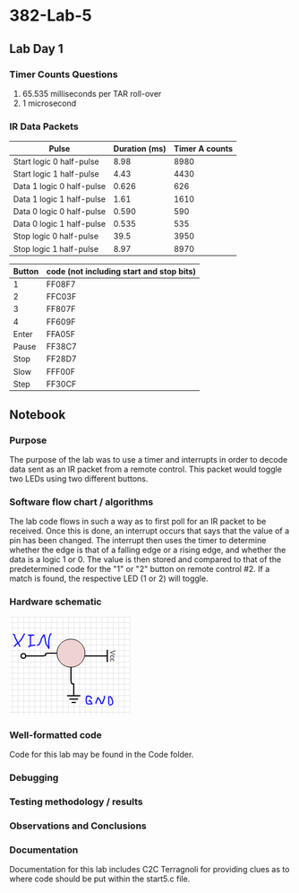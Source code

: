 # 382-Lab-5
## Lab Day 1
### Timer Counts Questions
1) 65.535 milliseconds per TAR roll-over
2) 1 microsecond
### IR Data Packets
| Pulse                         | Duration (ms) | Timer A counts |
| ----------------------------- | ------------- | -------------- | 
|   Start logic 0 half-pulse    |     8.98      |      8980      |
|   Start logic 1 half-pulse    |     4.43      |      4430      |
|   Data 1 logic 0 half-pulse   |     0.626     |      626       | 
|   Data 1 logic 1 half-pulse   |     1.61      |      1610      | 
|   Data 0 logic 0 half-pulse   |     0.590     |      590       |
|   Data 0 logic 1 half-pulse   |     0.535     |      535       | 
|   Stop logic 0 half-pulse     |     39.5      |      3950      |
|   Stop logic 1 half-pulse     |     8.97      |      8970      | 

| Button     | code (not including start and stop bits) |
| ---------- | ---------------------------------------- |
| 1          |     FF08F7    |
| 2          |     FFC03F    |
| 3          |     FF807F    |
| 4          |     FF609F    | 
| Enter      |     FFA05F    | 
| Pause      |     FF38C7    |
| Stop       |     FF28D7    |
| Slow       |     FFF00F    | 
| Step       |     FF30CF    | 

## Notebook

### Purpose
The purpose of the lab was to use a timer and interrupts in order to decode data sent as an IR packet from a remote control. This packet would toggle two LEDs using two different buttons.

### Software flow chart / algorithms
The lab code flows in such a way as to first poll for an IR packet to be received. Once this is done, an interrupt occurs that says that the value of a pin has been changed. The interrupt then uses the timer to determine whether the edge is that of a falling edge or a rising edge, and whether the data is a logic 1 or 0. The value is then stored and compared to that of the predetermined code for the "1" or "2" button on remote control #2. If a match is found, the respective LED (1 or 2) will toggle.
### Hardware schematic
![alt text](https://raw.githubusercontent.com/SeanGavan/382-Lab-5/master/Images/Schematic.PNG "IR Sensor Schematic")

### Well-formatted code
Code for this lab may be found in the Code folder.
### Debugging

### Testing methodology / results

### Observations and Conclusions

### Documentation 
Documentation for this lab includes C2C Terragnoli for providing clues as to where code should be put within the start5.c file.
